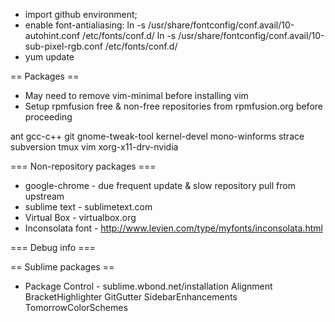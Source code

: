 * import github environment;
* enable font-antialiasing:
   ln -s /usr/share/fontconfig/conf.avail/10-autohint.conf /etc/fonts/conf.d/
   ln -s /usr/share/fontconfig/conf.avail/10-sub-pixel-rgb.conf /etc/fonts/conf.d/
* yum update

== Packages ==
* May need to remove vim-minimal before installing vim
* Setup rpmfusion free & non-free repositories from rpmfusion.org before proceeding

ant
gcc-c++
git
gnome-tweak-tool
kernel-devel
mono-winforms
strace
subversion
tmux
vim
xorg-x11-drv-nvidia


=== Non-repository packages ===
* google-chrome - due frequent update & slow repository pull from upstream
* sublime text - sublimetext.com 
* Virtual Box - virtualbox.org
* Inconsolata font - http://www.levien.com/type/myfonts/inconsolata.html


=== Debug info ===


== Sublime packages ==
* Package Control - sublime.wbond.net/installation
Alignment
BracketHighlighter
GitGutter
SidebarEnhancements
TomorrowColorSchemes
